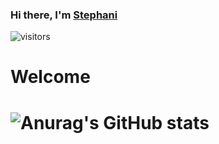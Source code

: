 ### Hi there, I'm <a href="#" target="_blank">Stephani</a>


![visitors](https://visitor-badge.glitch.me/badge?page_id=stephani-sj&left_color=gray&right_color=yellow)


<h1>Welcome<h1>
  
  ![Anurag's GitHub stats](https://github-readme-stats.vercel.app/api?username=stephani-sj&theme=graywhite&show_icons=true&hide_border=true&&count_private=true)
